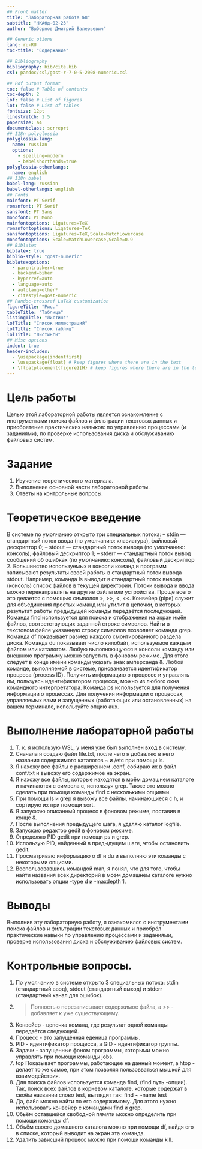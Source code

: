 ```yaml
---
## Front matter
title: "Лабораторная работа №8"
subtitle: "НКАбд-02-23"
author: "Выборнов Дмитрий Валерьевич"

## Generic otions
lang: ru-RU
toc-title: "Содержание"

## Bibliography
bibliography: bib/cite.bib
csl: pandoc/csl/gost-r-7-0-5-2008-numeric.csl

## Pdf output format
toc: false # Table of contents
toc-depth: 2
lof: false # List of figures
lot: false # List of tables
fontsize: 12pt
linestretch: 1.5
papersize: a4
documentclass: scrreprt
## I18n polyglossia
polyglossia-lang:
  name: russian
  options:
	- spelling=modern
	- babelshorthands=true
polyglossia-otherlangs:
  name: english
## I18n babel
babel-lang: russian
babel-otherlangs: english
## Fonts
mainfont: PT Serif
romanfont: PT Serif
sansfont: PT Sans
monofont: PT Mono
mainfontoptions: Ligatures=TeX
romanfontoptions: Ligatures=TeX
sansfontoptions: Ligatures=TeX,Scale=MatchLowercase
monofontoptions: Scale=MatchLowercase,Scale=0.9
## Biblatex
biblatex: true
biblio-style: "gost-numeric"
biblatexoptions:
  - parentracker=true
  - backend=biber
  - hyperref=auto
  - language=auto
  - autolang=other*
  - citestyle=gost-numeric
## Pandoc-crossref LaTeX customization
figureTitle: "Рис."
tableTitle: "Таблица"
listingTitle: "Листинг"
lofTitle: "Список иллюстраций"
lotTitle: "Список таблиц"
lolTitle: "Листинги"
## Misc options
indent: true
header-includes:
  - \usepackage{indentfirst}
  - \usepackage{float} # keep figures where there are in the text
  - \floatplacement{figure}{H} # keep figures where there are in the text
---
```


# Цель работы

Целью этой лабораторной работы является ознакомление с инструментами поиска файлов и фильтрации текстовых данных и 
приобретение практических навыков: по управлению процессами (и заданиями), по
проверке использования диска и обслуживанию файловых систем.


# Задание

1. Изучение теоретического материала.
2. Выполнение основной части лабораторной работы.
3. Ответы на контрольные вопросы.

# Теоретическое введение

В системе по умолчанию открыто три специальных потока:
– stdin — стандартный поток ввода (по умолчанию: клавиатура), файловый дескриптор
0;
– stdout — стандартный поток вывода (по умолчанию: консоль), файловый дескриптор
1;
– stderr — стандартный поток вывод сообщений об ошибках (по умолчанию: консоль),
файловый дескриптор 2.
Большинство используемых в консоли команд и программ записывают результаты
своей работы в стандартный поток вывода stdout. Например, команда ls выводит в стандартный поток вывода (консоль) список файлов в текущей директории. Потоки вывода
и ввода можно перенаправлять на другие файлы или устройства. Проще всего это делается
с помощью символов >, >>, <, <<. 
Конвейер (pipe) служит для объединения простых команд или утилит в цепочки, в которых результат работы предыдущей команды передаётся последующей.
Команда find используется для поиска и отображения на экран имён файлов, соответствующих заданной строке символов.
Найти в текстовом файле указанную строку символов позволяет команда grep.
Команда df показывает размер каждого смонтированного раздела диска.
Команда du показывает число килобайт, используемое каждым файлом или каталогом.
Любую выполняющуюся в консоли команду или внешнюю программу можно запустить
в фоновом режиме. Для этого следует в конце имени команды указать знак амперсанда &.
Любой команде, выполняемой в системе, присваивается идентификатор процесса
(process ID). Получить информацию о процессе и управлять им, пользуясь идентификатором процесса, можно из любого окна командного интерпретатора.
Команда ps используется для получения информации о процессах. Для получения информации о процессах, управляемых вами и запущенных (работающих или остановленных) на вашем терминале, используйте опцию aux.

# Выполнение лабораторной работы

1. Т. к. я использую WSL, у меня уже был выполнен вход в систему.
2. Сначала я создаю файл file.txt, после чего я добавляю в него названия содержимого каталогов ~ и /etc при помощи ls.
3. Я нахожу все файлы с расширением .conf, собираю их в файл conf.txt и вывожу его содержимое на экран.
4. Я нахожу все файлы, которые находятся в моём домашнем каталоге и начинаются с символа с, используя grep. Также это можно сделать при помощи команды find с несколькими опциями.
5. При помощи ls и grep я вывожу все файлы, начинающиеся с h, и сортирую их при помощи sort.
6. Я запускаю описанный процесс в фоновом режиме, поставив в конце &.
7. После выполнения предыдущего шага, я удаляю каталог logfile.
8. Запускаю редактор gedit в фоновом режиме.
9. Определяю PID gedit при помощи ps и grep.
10. Использую PID, найденный в предыдущем шаге, чтобы остановить gedit.
11. Просматриваю информацию о df и du и выполняю эти команды с некоторыми опциями.
12. Воспользовавшись командой man, я понял, что для того, чтобы найти названия всех директорий в моэм домашнем каталоге нужно использовать опции -type d и -maxdepth 1.

# Выводы
Выполнив эту лабораторную работу, я ознакомился с инструментами поиска файлов и фильтрации текстовых данных и 
приобрёл практические навыки по управлению процессами и заданиями, проверке использования диска и обслуживанию файловых систем.

# Контрольные вопросы.

1. По умолчанию в системе открыто 3 специальных потока: stdin (стандартный ввод), stdout (стандартный выход) и stderr (стандартный канал для ошибок).
2. > Полностью перезаписывает содержимое файла, а >> - добавляет к уже существующему.
3. Конвейер - цепочка команд, где результат одной команды передаётся следующей.
4. Процесс - это запущённая еденица программы.
5. PID - идентификатор прощесса, а GID - идентификатор группы.
6. Задачи - запущенные фоном программы, которыми можно управлять при помощи команды jobs.
7. top Показывает программы, работающее на данный момент, а htop - делает то же самое, при этом позволяя пользовваться мышкой для взаимодействия.
8. Для поиска файлов используется команда find, (find путь -опции). Так, поиск всех файлов в корневом каталоге, которые содержат в своём названии слово test, выглядит так: find ~ -name test
9. Да, файл можно найти по его содержимому. Для этого нужно использовать конвейер с командами find и grep.
10. Обьём оставшейся свободной пямяти можно определить при помощи команды df.
11. Объём своего домашнего каталога можно при помощи df, найдя его в списке, который выводит на экран эта команда.
12. Удалить зависший процесс можно при помощи команды kill.
